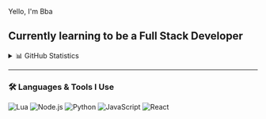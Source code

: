 Yello, I'm Bba  

Currently learning to be a **Full Stack Developer**  
---

<details>
  <summary>📊 GitHub Statistics</summary>
  <br />
  
  ![BBA's GitHub stats](https://github-readme-stats.vercel.app/api?username=YOUR_USERNAME&show_icons=true&theme=tokyonight)
  <br />
  ![Top Langs](https://github-readme-stats.vercel.app/api/top-langs/?username=YOUR_USERNAME&layout=compact&theme=tokyonight)

</details>

---

### 🛠️ Languages & Tools I Use
![Lua](https://img.shields.io/badge/Lua-2C2D72?style=for-the-badge&logo=lua&logoColor=white)
![Node.js](https://img.shields.io/badge/Node.js-339933?style=for-the-badge&logo=nodedotjs&logoColor=white)
![Python](https://img.shields.io/badge/Python-3776AB?style=for-the-badge&logo=python&logoColor=white)
![JavaScript](https://img.shields.io/badge/JavaScript-F7DF1E?style=for-the-badge&logo=javascript&logoColor=black)
![React](https://img.shields.io/badge/React-20232A?style=for-the-badge&logo=react&logoColor=61DAFB)
